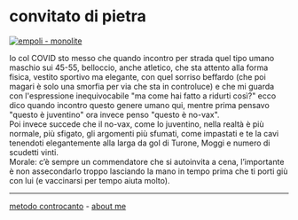 # convitato di pietra  

[![](https://live.staticflickr.com/65535/51793594425_ab0a214cfb_c.jpg "empoli - monolite")](https://flic.kr/s/aHBqjzwAJ2)  

Io col COVID sto messo che quando incontro per strada quel tipo umano maschio sui 45-55, belloccio, anche atletico, che sta attento alla forma fisica, vestito sportivo ma elegante, con quel sorriso beffardo (che poi magari è solo una smorfia per via che sta in controluce) e che mi guarda con l'espressione inequivocabile "ma come hai fatto a ridurti così?" ecco dico quando incontro questo genere umano qui, mentre prima pensavo "questo è juventino" ora invece penso "questo è no-vax".  
Poi invece succede che il no-vax, come lo juventino, nella realtà è più normale, più sfigato, gli argomenti più sfumati, come impastati e te la cavi tenendoti elegantemente alla larga da gol di Turone, Moggi e numero di scudetti vinti.  
Morale: c’è sempre un commendatore che si autoinvita a cena, l’importante è non assecondarlo troppo lasciando la mano in tempo prima che ti porti giù con lui (e vaccinarsi per tempo aiuta molto).  

---   
[metodo controcanto](https://cacioman.github.io/controcanto000.html) - [about me](https://about.me/cacioman) 
